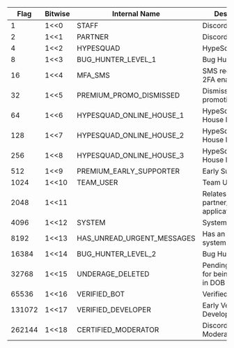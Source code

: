 | Flag   | Bitwise | Internal Name              | Description                                       | Public |
|--------|---------|----------------------------|---------------------------------------------------|--------|
| 1      | 1<<0    | STAFF                      | Discord Employee                                  | ✓      |
| 2      | 1<<1    | PARTNER                    | Discord Partner                                   | ✓      |
| 4      | 1<<2    | HYPESQUAD                  | HypeSquad Events                                  | ✓      |
| 8      | 1<<3    | BUG_HUNTER_LEVEL_1         | Bug Hunter Level 1                                | ✓      |
| 16     | 1<<4    | MFA_SMS                    | SMS recovery for 2FA enabled                      |        |
| 32     | 1<<5    | PREMIUM_PROMO_DISMISSED    | Dismissed Nitro promotion                         |        |
| 64     | 1<<6    | HYPESQUAD_ONLINE_HOUSE_1   | HypeSquad Online House Bravery                    | ✓      |
| 128    | 1<<7    | HYPESQUAD_ONLINE_HOUSE_2   | HypeSquad Online House Brilliance                 | ✓      |
| 256    | 1<<8    | HYPESQUAD_ONLINE_HOUSE_3   | HypeSquad Online House Balance                    | ✓      |
| 512    | 1<<9    | PREMIUM_EARLY_SUPPORTER    | Early Supporter                                   | ✓      |
| 1024   | 1<<10   | TEAM_USER                  | Team User                                         | ✓      |
| 2048   | 1<<11   |                            | Relates to partner/verification applications.     |        |
| 4096   | 1<<12   | SYSTEM                     | System User                                       | ✓      |
| 8192   | 1<<13   | HAS_UNREAD_URGENT_MESSAGES | Has an unread system message                      |        |
| 16384  | 1<<14   | BUG_HUNTER_LEVEL_2         | Bug Hunter Level 2                                | ✓      |
| 32768  | 1<<15   | UNDERAGE_DELETED           | Pending deletion for being underage in DOB prompt |        |
| 65536  | 1<<16   | VERIFIED_BOT               | Verified Bot                                      | ✓      |
| 131072 | 1<<17   | VERIFIED_DEVELOPER         | Early Verified Bot Developer                      | ✓      |
| 262144 | 1<<18   | CERTIFIED_MODERATOR        | Discord Certified Moderator                       | ✓      |

